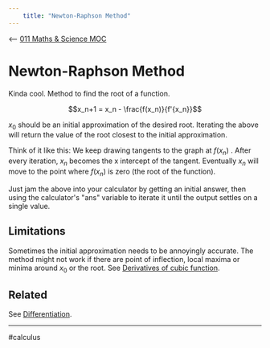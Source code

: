 ```yaml
---
    title: "Newton-Raphson Method"
---
```

<-- [011 Maths & Science MOC](011%20Maths%20&%20Science%20MOC.md)

# Newton-Raphson Method

Kinda cool. Method to find the root of a function.

$$x_n+1 = x_n - \frac{f(x_n)}{f'{x_n}}$$


$x_0$ should be an initial approximation of the desired root. Iterating the above will return the value of the root closest to the initial approximation.

Think of it like this:
We keep drawing tangents to the graph at $f(x_n)$ . After every iteration, $x_n$ becomes the x intercept of the tangent. Eventually $x_n$ will move to the point where $f(x_n)$ is zero (the root of the function).

Just jam the above into your calculator by getting an initial answer, then using the calculator's "ans" variable to iterate it until the output settles on a single value.

## Limitations
Sometimes the initial approximation needs to be annoyingly accurate. The method might not work if there are point of inflection, local maxima or minima around $x_0$ or the root. See [Derivatives of cubic function](Cubic%20functions.md#Derivatives).

## Related

See [Differentiation](Differentiation.md).

---

#calculus 
